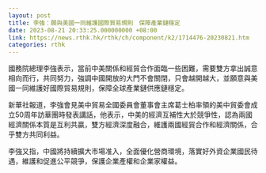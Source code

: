```yaml
---
layout: post
title: 李強：願與美國一同維護國際貿易規則　保障產業鏈穩定
date: 2023-08-21 20:33:25.000000000 +08:00
link: https://news.rthk.hk/rthk/ch/component/k2/1714476-20230821.htm
categories: rthk
---
```


國務院總理李強表示，當前中美關係和經貿合作面臨一些困難，需要雙方拿出誠意相向而行，共同努力，強調中國開放的大門不會關閉，只會越開越大，並願意與美國一同維護好國際貿易規則，保障全球產業鏈供應鏈穩定。

新華社報道，李強會見美中貿易全國委員會董事會主席葛士柏率領的美中貿委會成立50周年訪華團時發表講話，他表示，中美的經濟互補性大於競爭性，認為兩國經濟關係本質是互利共贏，雙方經濟深度融合，維護兩國經貿合作和經濟關係，合乎雙方共同利益。

李強又指，中國將持續擴大市場准入，全面優化營商環境，落實好外資企業國民待遇，維護和促進公平競爭，保護企業產權和企業家權益。
